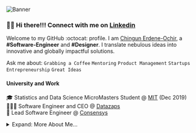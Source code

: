 ![Banner](https://raw.github.com/jhingun1/jhingun1/master/Chingun1.png)

### 👋🏼 Hi there!!! Connect with me on [Linkedin](https://www.linkedin.com/in/jhingun1)

Welcome to my GitHub :octocat: profile. I am [Chingun Erdene-Ochir](https://www.linkedin.com/in/jhingun1), a **#Software-Engineer** and **#Designer**. I translate nebulous ideas into innovative and globally impactful solutions.

Ask me about: `Grabbing a Coffee` `Mentoring` `Product Management` `Startups` `Entrepreneurship` `Great Ideas`

#### University and Work

🎓 Statistics and Data Science MicroMasters Student @ [MIT](https://www.mit.edu) (Dec 2019)  
👨🏼‍💻 Software Engineer and CEO @ [Datazaps](https://github.com/microsoft)  
🦉 Lead Software Engineer @ [Consensys](https://github.com/save-nemo-org)


<details>

<summary>Expand: More About Me...</summary>

<p>

```javascript
const Chingun = {
  code: [JavaScript, TypeScript, Swift, Python, C],
  tools: [React, Node, Jest, Docker, GitHub, Azure, GCP],
  architecture: ["microservices", "event-driven", "layered"],
  techCommunities: {
    coorganizer: "Microsoft Hackathon 2020",
    speaker: "Startcon", "Sydney Cocoaheads"
    mentor: ["Student Peer Mentor", "Local Hackathon(s) Mentor"],
  },
  challenge: "This year, I want to launch a SaaS app, learn React, and understand production monitoring KPIs.",
};
```

#### Recent Projects

#### 🌏 Tomyo Edtech

<a href="https://tomyo.mn/">
    <img align="left" src="https://raw.github.com/jhingun1/jhingun1/master/images/Tomyo.png" width="300">
</a>
Tomyo Edtech is an educational technology company with a mission to enable world-class opportunities directly to the hands of developing nations’ youth. By Tomyo’s Platform, we empower both learners and educational content providers through our personalized recommendation engine making it easy to connect based on an individual's favorite medium of learning or teaching...
</p>
<p>

####  💵 Erxes.io

<a href="https://www.bdxworld.com/">
	<img align="left" src="https://raw.github.com/jhingun1/jhingun1/master/images/Erxes.png" width="300">
</a>

[BDXworld](https://www.bdxworld.com/) Customers don’t see businesses as departments. But they can tell when a company’s employees are not on the same page. Also, you need to reach out to customers where they are. Besides, with many apps and tools popping up every day, businesses need to keep up. But it doesn’t have to be so hard or expensive.

Erxes is a free and open fair-code licensed all-in-one growth marketing and business management platform. erxes provides the freedom to use all your favorite tools from a single dashboard at an affordable price. The end result is a seamless and unified solution for the business and a smoother customer journey for the end-user.
</p>
<p>

#### 🔍 LendMN

<a href="https://www.lend.mn">
	<img align="left" src="https://raw.github.com/jhingun1/jhingun1/master/images/Lendmn.png" width="300">
</a>

[Lendmn](https://www.lend.mn)LendMN нь хэрэглэгчийн өдөр тутмын санхүүгийн бүх асуудлыг гар утасны ганцхан товчоор шийддэг санхүүгийн технологи (Fintech) дээр суурилсан шийдэл юм. fff
</p>
